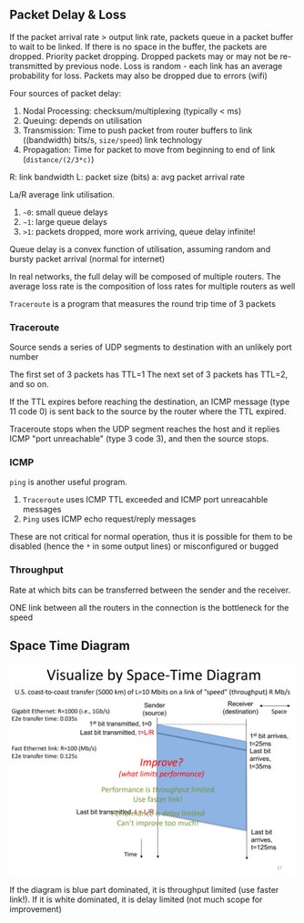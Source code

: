 ## Packet Delay & Loss

If the packet arrival rate > output link rate, packets queue in a packet buffer to wait to be linked. If there is no space in the buffer, the packets are dropped. Priority packet dropping. Dropped packets may or may not be re-transmitted by previous node. Loss is random - each link has an average probability for loss. Packets may also be dropped due to errors (wifi)

Four sources of packet delay:

1. Nodal Processing: checksum/multiplexing (typically < ms)
2. Queuing: depends on utilisation
3. Transmission: Time to push packet from router buffers to link ((bandwidth) bits/s, `size/speed`) link technology
4. Propagation: Time for packet to move from beginning to end of link (`distance/(2/3*c)`)

R: link bandwidth
L: packet size (bits)
a: avg packet arrival rate

La/R average link utilisation.

1. `~0`: small queue delays
2. `~1`: large queue delays
3. `>1`: packets dropped, more work arriving, queue delay infinite!

Queue delay is a convex function of utilisation, assuming random and bursty packet arrival (normal for internet)

In real networks, the full delay will be composed of multiple routers. The average loss rate is the composition of loss rates for multiple routers as well

`Traceroute` is a program that measures the round trip time of 3 packets

### Traceroute

Source sends a series of UDP segments to destination with an unlikely port number

The first set of 3 packets has TTL=1
The next set of 3 packets has TTL=2, and so on.

If the TTL expires before reaching the destination, an ICMP message (type 11 code 0) is sent back to the source by the router where the TTL expired.

Traceroute stops when the UDP segment reaches the host and it replies ICMP "port unreachable" (type 3 code 3), and then the source stops.

### ICMP

`ping` is another useful program.

1. `Traceroute` uses ICMP TTL exceeded and ICMP port unreacahble messages
2. `Ping` uses ICMP echo request/reply messages

These are not critical for normal operation, thus it is possible for them to be disabled (hence the `*` in some output lines) or misconfigured or bugged

### Throughput

Rate at which bits can be transferred between the sender and the receiver.

ONE link between all the routers in the connection is the bottleneck for the speed

## Space Time Diagram

![st_diag](./imgs/st_diag.png)

If the diagram is blue part dominated, it is throughput limited (use faster link!). If it is white dominated, it is delay limited (not much scope for improvement)